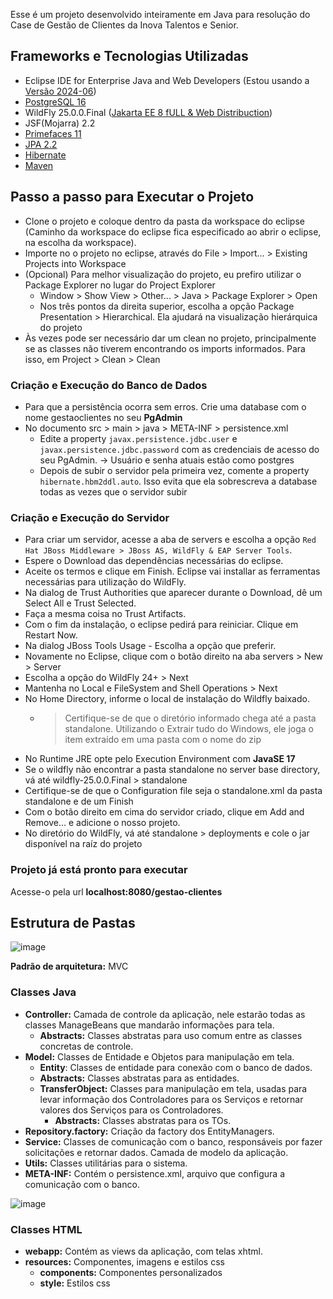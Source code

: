 Esse é um projeto desenvolvido inteiramente em Java para resolução do Case de Gestão de Clientes da Inova Talentos e Senior.

## Frameworks e Tecnologias Utilizadas

- Eclipse IDE for Enterprise Java and Web Developers (Estou usando a [Versão 2024-06](https://www.eclipse.org/downloads/download.php?file=/oomph/epp/2024-06/R/eclipse-inst-jre-win64.exe))
- [PostgreSQL 16](https://www.postgresql.org/download)
- WildFly 25.0.0.Final ([Jakarta EE 8 fULL & Web Distribuction](https://www.wildfly.org/downloads/))
- JSF(Mojarra) 2.2
- [Primefaces 11](https://primefaces.github.io/primefaces/11_0_0/#/)
- [JPA 2.2](https://www.oracle.com/java/technologies/persistence-jsp.html)
- [Hibernate](https://hibernate.org/)
- [Maven](https://maven.apache.org/)

## Passo a passo para Executar o Projeto

- Clone o projeto e coloque dentro da pasta da workspace do eclipse (Caminho da workspace do eclipse fica especificado ao abrir o eclipse, na escolha da workspace). 
- Importe no o projeto no eclipse, através do File > Import... > Existing Projects into Workspace
- (Opcional) Para melhor visualização do projeto, eu prefiro utilizar o Package Explorer no lugar do Project Explorer
  - Window > Show View > Other... > Java > Package Explorer > Open
  - Nos três pontos da direita superior, escolha a opção Package Presentation > Hierarchical. Ela ajudará na visualização hierárquica do projeto
- Às vezes pode ser necessário dar um clean no projeto, principalmente se as classes não tiverem encontrando os imports informados. Para isso, em Project > Clean > Clean

### Criação e Execução do Banco de Dados

- Para que a persistência ocorra sem erros. Crie uma database com o nome gestaoclientes no seu **PgAdmin**
- No documento src > main > java > META-INF > persistence.xml
    - Edite a property `javax.persistence.jdbc.user` e `javax.persistence.jdbc.password` com as credenciais de acesso do seu PgAdmin.
      ->  Usuário e senha atuais estão como postgres
    - Depois de subir o servidor pela primeira vez, comente a property `hibernate.hbm2ddl.auto`. Isso evita que ela sobrescreva a database todas as vezes que o servidor subir

### Criação e Execução do Servidor
- Para criar um servidor, acesse a aba de servers e escolha a opção `Red Hat JBoss Middleware > JBoss AS, WildFly & EAP Server Tools`.
- Espere o Download das dependências necessárias do eclipse.
- Aceite os termos e clique em Finish. Eclipse vai installar as ferramentas necessárias para utilização do WildFly.
- Na dialog de Trust Authorities que aparecer durante o Download, dê um Select All e Trust Selected.
- Faça a mesma coisa no Trust Artifacts.
- Com o fim da instalação, o eclipse pedirá para reiniciar. Clique em Restart Now.
- Na dialog JBoss Tools Usage - Escolha a opção que preferir.
- Novamente no Eclipse, clique com o botão direito na aba servers > New > Server
- Escolha a opção do WildFly 24+ > Next
- Mantenha no Local e FileSystem and Shell Operations > Next
- No Home Directory, informe o local de instalação do Wildfly baixado.
    - >Certifique-se de que o diretório informado chega até a pasta standalone. Utilizando o Extrair tudo do Windows, ele joga o item extraído em uma pasta com o nome do zip
- No Runtime JRE opte pelo Execution Environment com **JavaSE 17**
- Se o wildfly não encontrar a pasta standalone no server base directory, vá até wildfly-25.0.0.Final > standalone
- Certifique-se de que o Configuration file seja o standalone.xml da pasta standalone e de um Finish
- Com o botão direito em cima do servidor criado, clique em Add and Remove... e adicione o nosso projeto.
- No diretório do WildFly, vá até standalone > deployments e cole o jar disponível na raíz do projeto

### Projeto já está pronto para executar
Acesse-o pela url **localhost:8080/gestao-clientes**


## Estrutura de Pastas

![image](https://github.com/user-attachments/assets/90859956-d088-4a3e-9e60-2c6de06ec6da)

**Padrão de arquitetura:** MVC

### Classes Java

- **Controller:** Camada de controle da aplicação, nele estarão todas as classes ManageBeans que mandarão informações para tela.
   - **Abstracts:**  Classes abstratas para uso comum entre as classes concretas de controle.
- **Model:** Classes de Entidade e Objetos para manipulação em tela.
   - **Entity**: Classes de entidade para conexão com o banco de dados.
   - **Abstracts:** Classes abstratas para as entidades.
   - **TransferObject:** Classes para manipulação em tela, usadas para levar informação dos Controladores para os Serviços e retornar valores dos Serviços para os Controladores.
       - **Abstracts:** Classes abstratas para os TOs.
- **Repository.factory:** Criação da factory dos EntityManagers.
- **Service:** Classes de comunicação com o banco, responsáveis por fazer solicitações e retornar dados.  Camada de modelo da aplicação.
- **Utils:** Classes utilitárias para o sistema.
- **META-INF:** Contém o persistence.xml, arquivo que configura a comunicação com o banco.


![image](https://github.com/user-attachments/assets/b7fd1cad-a507-4df7-9d93-3a9bd7f595d4)
### Classes HTML
- **webapp:** Contém as views da aplicação, com telas xhtml.
- **resources:** Componentes, imagens e estilos css
    - **components:** Componentes personalizados
    - **style:** Estilos css
